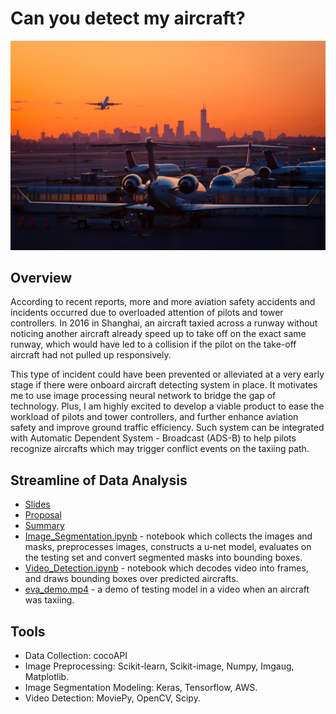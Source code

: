 # Can you detect my aircraft?
![](https://github.com/leo2506/metis-work/blob/master/Project%205/Airport_dusk.jpg)

## Overview
According to recent reports, more and more aviation safety accidents and incidents occurred due to overloaded attention of pilots and tower controllers. In 2016 in Shanghai, an aircraft taxied across a runway without noticing another aircraft already speed up to take off on the exact same runway, which would have led to a collision if the pilot on the take-off aircraft had not pulled up responsively. 

This type of incident could have been prevented or alleviated at a very early stage if there were onboard aircraft detecting system in place. It motivates me to use image processing neural network to bridge the gap of technology. Plus, I am highly excited to develop a viable product to ease the workload of pilots and tower controllers, and further enhance aviation safety and improve ground traffic efficiency. Such system can be integrated with Automatic Dependent System - Broadcast (ADS-B) to help pilots recognize aircrafts which may trigger conflict events on the taxiing path. 

## Streamline of Data Analysis
* [Slides](https://github.com/leo2506/metis-work/blob/master/Project%205/slides/Project_5_leo.pdf)
* [Proposal](https://github.com/leo2506/metis-work/blob/master/Project%205/Proposal/Project%20Kojak%20Proposal.pdf)
* [Summary](https://liuriguang.wixsite.com/leo2506-1/blog/can-you-detect-my-aircraft)
* [Image_Segmentation.ipynb](https://github.com/leo2506/metis-work/blob/master/Project%205/Image_Segmentation.ipynb) - notebook which collects the images and masks, preprocesses images, constructs a u-net model, evaluates on the testing set and convert segmented masks into bounding boxes. 
* [Video_Detection.ipynb](https://github.com/leo2506/metis-work/blob/master/Project%205/Video_Detection.ipynb) - notebook which decodes video into frames, and draws bounding boxes over predicted aircrafts. 
* [eva_demo.mp4](https://github.com/leo2506/metis-work/blob/master/Project%205/eva_demo.mp4) - a demo of testing model in a video when an aircraft was taxiing.

## Tools
- Data Collection: cocoAPI
- Image Preprocessing: Scikit-learn, Scikit-image, Numpy, Imgaug, Matplotlib.
- Image Segmentation Modeling: Keras, Tensorflow, AWS.
- Video Detection: MoviePy, OpenCV, Scipy.

